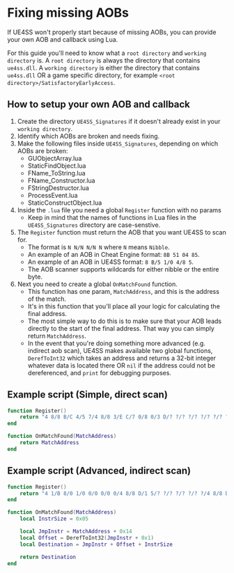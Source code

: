 # Fixing missing AOBs

If UE4SS won't properly start because of missing AOBs, you can provide your own AOB and callback using Lua.

For this guide you'll need to know what a `root directory` and `working directory` is.
A `root directory` is always the directory that contains `ue4ss.dll`.
A `working directory` is either the directory that contains `ue4ss.dll` OR a game specific directory, for example `<root directory>/SatisfactoryEarlyAccess`.

## How to setup your own AOB and callback

1. Create the directory `UE4SS_Signatures` if it doesn't already exist in your `working directory`.
2. Identify which AOBs are broken and needs fixing.
3. Make the following files inside `UE4SS_Signatures`, depending on which AOBs are broken:
    - GUObjectArray.lua
    - StaticFindObject.lua
    - FName_ToString.lua
    - FName_Constructor.lua
    - FStringDestructor.lua
    - ProcessEvent.lua
    - StaticConstructObject.lua
4. Inside the `.lua` file you need a global `Register` function with no params
    - Keep in mind that the names of functions in Lua files in the `UE4SS_Signatures` directory are case-senstive.
5. The `Register` function must return the AOB that you want UE4SS to scan for.
    - The format is `N N/N N/N N` where `N` means `Nibble`.
    - An example of an AOB in Cheat Engine format: `8B 51 04 85`.
    - An example of an AOB in UE4SS format: `8 B/5 1/0 4/8 5`.
    - The AOB scanner supports wildcards for either nibble or the entire byte.
6. Next you need to create a global `OnMatchFound` function.
    - This function has one param, `MatchAddress`, and this is the address of the match.
    - It's in this function that you'll place all your logic for calculating the final address.
    - The most simple way to do this is to make sure that your AOB leads directly to the start of the final address. That way you can simply return `MatchAddress`.
    - In the event that you're doing something more advanced (e.g. indirect aob scan), UE4SS makes available two global functions, `DerefToInt32` which takes an address and returns a 32-bit integer whatever data is located there OR `nil` if the address could not be dereferenced, and `print` for debugging purposes.

## Example script (Simple, direct scan)

```lua
function Register()
    return "4 8/8 B/C 4/5 7/4 8/8 3/E C/7 0/8 0/3 D/? ?/? ?/? ?/? ?/? ?/4 8/8 9"
end

function OnMatchFound(MatchAddress)
    return MatchAddress
end
```

## Example script (Advanced, indirect scan)

```lua
function Register()
    return "4 1/B 8/0 1/0 0/0 0/0 0/4 8/8 D/1 5/? ?/? ?/? ?/? ?/4 8/8 D/0 D/? ?/? ?/? ?/? ?/E 9"
end

function OnMatchFound(MatchAddress)
    local InstrSize = 0x05

    local JmpInstr = MatchAddress + 0x14
    local Offset = DerefToInt32(JmpInstr + 0x1)
    local Destination = JmpInstr + Offset + InstrSize

    return Destination
end
```



